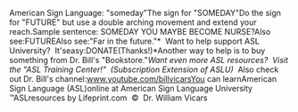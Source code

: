 American Sign 
	Language: "someday"The sign for "SOMEDAY"Do the sign for "FUTURE" but use a double arching movement and extend your 
reach.Sample sentence: SOMEDAY YOU MAYBE 
BECOME NURSE?Also 
see:FUTUREAlso 
see:"Far in the future."* 
Want to help support ASL University?  It'seasy:DONATE(Thanks!)*Another way to help is to buy something from Dr. Bill's "Bookstore."*Want even more ASL resources?  Visit the "ASL Training Center!"  (Subscription 
Extension of ASLU)*  Also check out Dr. Bill's channel:www.youtube.com/billvicarsYou can learnAmerican Sign Language (ASL)online at American Sign Language University ™ASLresources by Lifeprint.com  ©  Dr. William Vicars